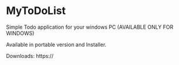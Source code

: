# MyToDoList
Simple Todo application for your windows PC
(AVAILABLE ONLY FOR WINDOWS)

Available in portable version and Installer.

Downloads: https://
